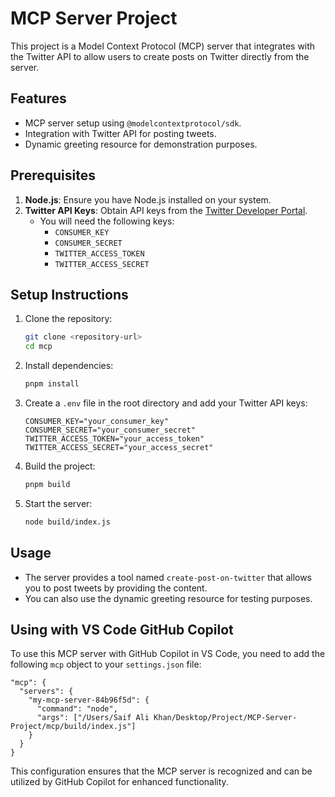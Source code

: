 # MCP Server Project

This project is a Model Context Protocol (MCP) server that integrates with the Twitter API to allow users to create posts on Twitter directly from the server.

## Features

- MCP server setup using `@modelcontextprotocol/sdk`.
- Integration with Twitter API for posting tweets.
- Dynamic greeting resource for demonstration purposes.

## Prerequisites

1. **Node.js**: Ensure you have Node.js installed on your system.
2. **Twitter API Keys**: Obtain API keys from the [Twitter Developer Portal](https://developer.x.com/en/portal/dashboard).
   - You will need the following keys:
     - `CONSUMER_KEY`
     - `CONSUMER_SECRET`
     - `TWITTER_ACCESS_TOKEN`
     - `TWITTER_ACCESS_SECRET`

## Setup Instructions

1. Clone the repository:

   ```bash
   git clone <repository-url>
   cd mcp
   ```

2. Install dependencies:

   ```bash
   pnpm install
   ```

3. Create a `.env` file in the root directory and add your Twitter API keys:

   ```env
   CONSUMER_KEY="your_consumer_key"
   CONSUMER_SECRET="your_consumer_secret"
   TWITTER_ACCESS_TOKEN="your_access_token"
   TWITTER_ACCESS_SECRET="your_access_secret"
   ```

4. Build the project:

   ```bash
   pnpm build
   ```

5. Start the server:
   ```bash
   node build/index.js
   ```

## Usage

- The server provides a tool named `create-post-on-twitter` that allows you to post tweets by providing the content.
- You can also use the dynamic greeting resource for testing purposes.

## Using with VS Code GitHub Copilot

To use this MCP server with GitHub Copilot in VS Code, you need to add the following `mcp` object to your `settings.json` file:

```jsonc
"mcp": {
  "servers": {
    "my-mcp-server-84b96f5d": {
      "command": "node",
      "args": ["/Users/Saif Ali Khan/Desktop/Project/MCP-Server-Project/mcp/build/index.js"]
    }
  }
}
```

This configuration ensures that the MCP server is recognized and can be utilized by GitHub Copilot for enhanced functionality.
